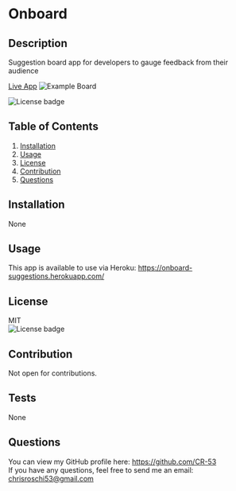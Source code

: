 # Onboard

## Description
Suggestion board app for developers to gauge feedback from their audience  

[Live App](https://onboard-suggestions.herokuapp.com/)
![Example Board](/client/src/assets/board-screenshot.png)

![License badge](https://img.shields.io/badge/license-MIT-green)


## Table of Contents
1. [Installation](#Installation)
2. [Usage](#Usage)
3. [License](#License)
4. [Contribution](#Contribution)
5. [Questions](#Questions)


## Installation
None


## Usage
This app is available to use via Heroku: https://onboard-suggestions.herokuapp.com/


## License
MIT</br> 
![License badge](https://img.shields.io/badge/license-MIT-green) 


## Contribution
Not open for contributions.


## Tests
None


## Questions
You can view my GitHub profile here: https://github.com/CR-53</br>
If you have any questions, feel free to send me an email: chrisroschi53@gmail.com